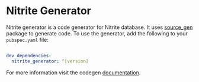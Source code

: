 # Nitrite Generator

Nitrite generator is a code generator for Nitrite database. It uses [source_gen](https://pub.dev/packages/source_gen) package to generate code. To use the generator, add the following to your `pubspec.yaml` file:

```yaml

dev_dependencies:
  nitrite_generator: ^[version]

```

For more information visit the codegen [documentation](https://nitrite.dizitart.com/flutter-sdk/repository/codegen/index.html).